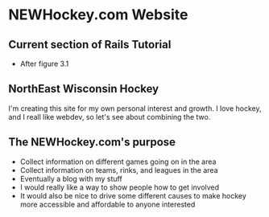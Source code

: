 # NEWHockey.com Website

## Current section of Rails Tutorial
- After figure 3.1

## NorthEast Wisconsin Hockey
I'm creating this site for my own personal interest and growth. I love hockey, and I reall like webdev, so let's see about combining the two. 

## The NEWHockey.com's purpose
- Collect information on different games going on in the area
- Collect information on teams, rinks, and leagues in the area
- Eventually a blog with my stuff
- I would really like a way to show people how to get involved
- It would also be nice to drive some different causes to make hockey more accessible and affordable to anyone interested

